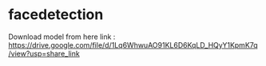 # facedetection

Download model from here link : https://drive.google.com/file/d/1Lq6WhwuAO91KL6D6KqLD_HQyY1KpmK7q/view?usp=share_link
